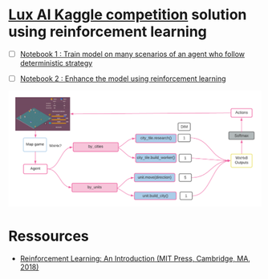 # [Lux AI Kaggle competition](https://www.kaggle.com/c/lux-ai-2021) solution using reinforcement learning

<!-- Gather the most resources and survive the night! -->

<!-- ![](https://github.com/Lux-AI-Challenge/Lux-Design-2021/raw/master/assets/daynightshift.gif) -->

<!-- # The approach -->
- [ ] [Notebook 1 : Train model on many scenarios of an agent who follow deterministic strategy](https://www.kaggle.com/aithammadiabdellatif/lux-ai-dl-learn-the-strategy)

- [ ] [Notebook 2 : Enhance the model using reinforcement learning](https://www.kaggle.com/aithammadiabdellatif/keras-lux-ai-reinforcement-learning)




![](lux.png)
<!-- ![](images/deepQlearning.png) -->

# Ressources
- [Reinforcement Learning: An Introduction
 (MIT Press, Cambridge, MA, 2018)
](http://incompleteideas.net/book/the-book-2nd.html)

